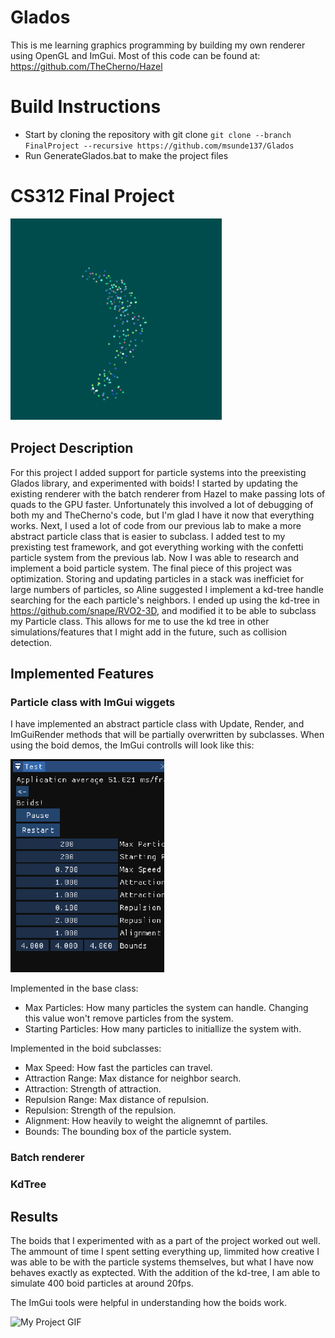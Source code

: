 # Glados
This is me learning graphics programming by building my own renderer using OpenGL and ImGui. Most of this code can be found at: https://github.com/TheCherno/Hazel

# Build Instructions

- Start by cloning the repository with git clone `git clone --branch FinalProject --recursive https://github.com/msunde137/Glados`
- Run GenerateGlados.bat to make the project files

# CS312 Final Project

![](Figures/Particles1.PNG)

## Project Description

For this project I added support for particle systems into the preexisting Glados library, and experimented with boids! I started by updating the existing renderer with the batch renderer from Hazel to make passing lots of quads to the GPU faster. Unfortunately this involved a lot of debugging of both my and TheCherno's code, but I'm glad I have it now that everything works. Next, I used a lot of code from our previous lab to make a more abstract particle class that is easier to subclass. I added test to my prexisting test framework, and got everything working with the confetti particle system from the previous lab. Now I was able to research and implement a boid particle system. The final piece of this project was optimization. Storing and updating particles in a stack was inefficiet for large numbers of particles, so Aline suggested I implement a kd-tree handle searching for the each particle's neighbors. I ended up using the kd-tree in https://github.com/snape/RVO2-3D, and modified it to be able to subclass my Particle class. This allows for me to use the kd tree in other simulations/features that I might add in the future, such as collision detection.

## Implemented Features

### Particle class with ImGui wiggets

I have implemented an abstract particle class with Update, Render, and ImGuiRender methods that will be partially overwritten by subclasses. When using the boid demos, the ImGui controlls will look like this:

![](Figures/Menu.PNG)

Implemented in the base class:

- Max Particles: How many particles the system can handle. Changing this value won't remove particles from the system.
- Starting Particles: How many particles to initiallize the system with.

Implemented in the boid subclasses:

- Max Speed: How fast the particles can travel.
- Attraction Range: Max distance for neighbor search.
- Attraction: Strength of attraction.
- Repulsion Range: Max distance of repulsion.
- Repulsion: Strength of the repulsion.
- Alignment: How heavily to weight the alignemnt of partiles.
- Bounds: The bounding box of the particle system.

### Batch renderer

### KdTree

## Results

The boids that I experimented with as a part of the project worked out well. The ammount of time I spent setting everything up, limmited how creative I was able to be with the particle systems themselves, but what I have now behaves exactly as exptected. With the addition of the kd-tree, I am able to simulate 400 boid particles at around 20fps.

The ImGui tools were helpful in understanding how the boids work.

<img src="Figures/Glados-Renderer-2021-05-26-16-26 (2).gif" alt="My Project GIF" width="640" height="360">

